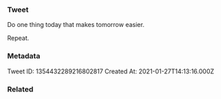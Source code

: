 ### Tweet
Do one thing today that makes tomorrow easier. 

Repeat.

### Metadata
Tweet ID: 1354432289216802817
Created At: 2021-01-27T14:13:16.000Z

### Related

